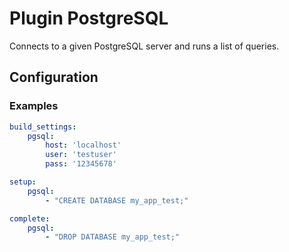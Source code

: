 Plugin PostgreSQL
=================

Connects to a given PostgreSQL server and runs a list of queries.

Configuration
-------------

### Examples

```yaml
build_settings:
    pgsql:
        host: 'localhost'
        user: 'testuser'
        pass: '12345678'

setup:
    pgsql:
        - "CREATE DATABASE my_app_test;"

complete:
    pgsql:
        - "DROP DATABASE my_app_test;"
```
